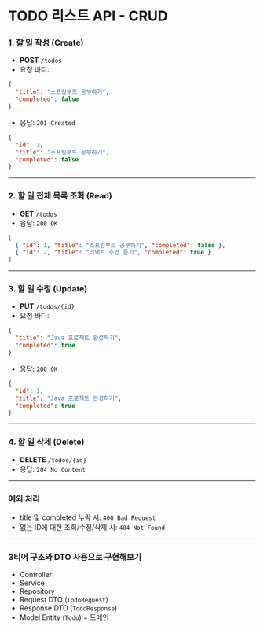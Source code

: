 # TODO 리스트 API - CRUD

### 1. 할 일 작성 (Create)

* **POST** `/todos`
* 요청 바디:

```json
{
  "title": "스프링부트 공부하기",
  "completed": false
}
```

* 응답: `201 Created`

```json
{
  "id": 1,
  "title": "스프링부트 공부하기",
  "completed": false
}
```

---

### 2. 할 일 전체 목록 조회 (Read)

* **GET** `/todos`
* 응답: `200 OK`

```json
[
  { "id": 1, "title": "스프링부트 공부하기", "completed": false },
  { "id": 2, "title": "리액트 수업 듣기", "completed": true }
]
```

---

### 3. 할 일 수정 (Update)

* **PUT** `/todos/{id}`
* 요청 바디:

```json
{
  "title": "Java 프로젝트 완성하기",
  "completed": true
}
```

* 응답: `200 OK`

```json
{
  "id": 1,
  "title": "Java 프로젝트 완성하기",
  "completed": true
}
```

---

### 4. 할 일 삭제 (Delete)

* **DELETE** `/todos/{id}`
* 응답: `204 No Content`

---

### 예외 처리

* title 및 completed 누락 시: `400 Bad Request`
* 없는 ID에 대한 조회/수정/삭제 시: `404 Not Found`

---

### 3티어 구조와 DTO 사용으로 구현해보기

* Controller
* Service
* Repository
* Request DTO (`TodoRequest`)
* Response DTO (`TodoResponse`)
* Model Entity (`Todo`) = 도메인

